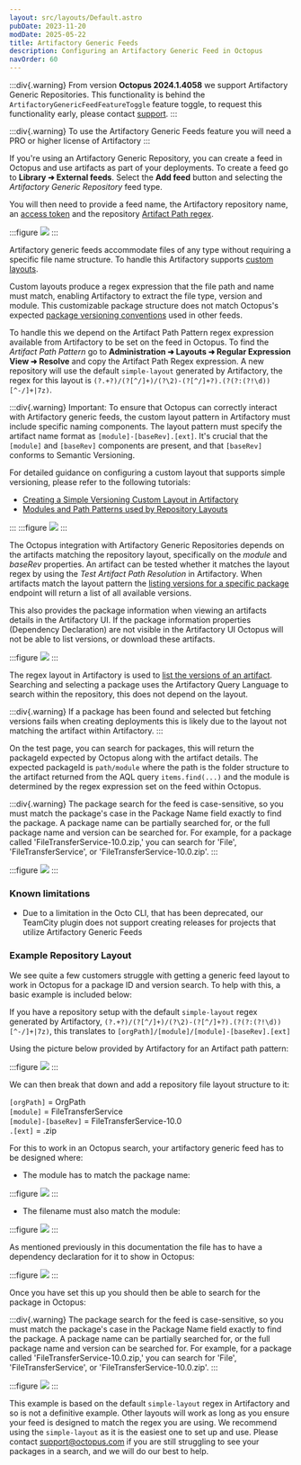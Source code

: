 ```yaml
---
layout: src/layouts/Default.astro
pubDate: 2023-11-20
modDate: 2025-05-22
title: Artifactory Generic Feeds
description: Configuring an Artifactory Generic Feed in Octopus
navOrder: 60
---
```


:::div{.warning}
From version **Octopus 2024.1.4058** we support Artifactory Generic Repositories. This functionality is behind the `ArtifactoryGenericFeedFeatureToggle` feature toggle, to request this functionality early, please contact [support](https://octopus.com/support).
:::

:::div{.warning}
To use the Artifactory Generic Feeds feature you will need a PRO or higher license of Artifactory
:::

If you're using an Artifactory Generic Repository, you can create a feed in Octopus and use artifacts as part of your deployments. To create a feed go to **Library ➜ External feeds**. Select the **Add feed** button and selecting the _Artifactory Generic Repository_ feed type.

You will then need to provide a feed name, the Artifactory repository name, an [access token](https://oc.to/ArtifactoryAccessToken) and the repository [Artifact Path regex](https://jfrog.com/help/r/jfrog-artifactory-documentation/layout-configuration).

:::figure
![](/docs/img/packaging-applications/package-repositories/images/artifactory-generic-feed-creation.png)
:::

Artifactory generic feeds accommodate files of any type without requiring a specific file name structure. To handle this Artifactory supports [custom layouts](https://jfrog.com/help/r/jfrog-artifactory-documentation/layout-configuration). 

Custom layouts produce a regex expression that the file path and name must match, enabling Artifactory to extract the file type, version and module. This customizable package structure does not match Octopus's expected [package versioning conventions](/docs/packaging-applications/create-packages/versioning) used in other feeds. 

To handle this we depend on the Artifact Path Pattern regex expression available from Artifactory to be set on the feed in Octopus. 
To find the _Artifact Path Pattern_ go to **Administration ➜ Layouts ➜ Regular Expression View ➜ Resolve** and copy the Artifact Path Regex expression. A new repository will use the default `simple-layout` generated by Artifactory, the regex for this layout is <code>(?<orgPath>.+?)/(?<module>[^/]+)/(?<module>\2)-(?<baseRev>[^/]+?)\.(?<ext>(?:(?!\d))[^\-/]+|7z)</code>.

:::div{.warning}
Important: To ensure that Octopus can correctly interact with Artifactory generic feeds, the custom layout pattern in Artifactory must include specific naming components. The layout pattern must specify the artifact name format as `[module]-[baseRev].[ext]`. It's crucial that the `[module]` and `[baseRev]` components are present, and that `[baseRev]` conforms to Semantic Versioning.

For detailed guidance on configuring a custom layout that supports simple versioning, please refer to the following tutorials: 
* [Creating a Simple Versioning Custom Layout in Artifactory](https://jfrog.com/help/r/jfrog-artifactory-documentation/configure-repository-layouts)
* [Modules and Path Patterns used by Repository Layouts](https://jfrog.com/help/r/jfrog-artifactory-documentation/modules-and-path-patterns-used-by-repository-layouts)



:::
:::figure
![](/docs/img/packaging-applications/package-repositories/images/artifactory-generic-feeds-custom-layout.png)
:::

The Octopus integration with Artifactory Generic Repositories depends on the artifacts matching the repository layout, specifically on the _module_ and _baseRev_ properties. An artifact can be tested whether it matches the layout regex by using the _Test Artifact Path Resolution_ in Artifactory. When artifacts match the layout pattern the [listing versions for a specific package](https://oc.to/ArtifactVersionSearch) endpoint will return a list of all available versions. 

This also provides the package information when viewing an artifacts details in the Artifactory UI. If the package information properties (Dependency Declaration) are not visible in the Artifactory UI Octopus will not be able to list versions, or download these artifacts.

:::figure
![](/docs/img/packaging-applications/package-repositories/images/artifactory-generic-feed-package-information.png)
:::

The regex layout in Artifactory is used to [list the versions of an artifact](https://oc.to/ArtifactVersionSearch). Searching and selecting a package uses the Artifactory Query Language to search within the repository, this does not depend on the layout.

:::div{.warning}
If a package has been found and selected but fetching versions fails when creating deployments this is likely due to the layout not matching the artifact within Artifactory.
:::

On the test page, you can search for packages, this will return the packageId expected by Octopus along with the artifact details. The expected packageId is `path/module` where the path is the folder structure to the artifact returned from the AQL query <code>items.find(...)</code> and the module is determined by the regex expression set on the feed within Octopus.

:::div{.warning}
The package search for the feed is case-sensitive, so you must match the package's case in the Package Name field exactly to find the package. A package name can be partially searched for, or the full package name and version can be searched for. For example, for a package called 'FileTransferService-10.0.zip,' you can search for 'File', 'FileTransferService', or 'FileTransferService-10.0.zip'.
:::

:::figure
![](/docs/img/packaging-applications/package-repositories/images/artifactory-generic-feed-test.png)
:::

### Known limitations

- Due to a limitation in the Octo CLI, that has been deprecated, our TeamCity plugin does not support creating releases for projects that utilize Artifactory Generic Feeds

### Example Repository Layout

We see quite a few customers struggle with getting a generic feed layout to work in Octopus for a package ID and version search. To help with this, a basic example is included below:

If you have a repository setup with the default `simple-layout` regex generated by Artifactory, <code>(?<orgPath>.+?)/(?<module>[^/]+)/(?<module>\2)-(?<baseRev>[^/]+?)\.(?<ext>(?:(?!\d))[^\-/]+|7z)</code>, this translates to `[orgPath]/[module]/[module]-[baseRev].[ext]`

Using the picture below provided by Artifactory for an Artifact path pattern:

:::figure
![](/docs/img/packaging-applications/package-repositories/images/artifactory-generic-feed-path-pattern.png)
:::

We can then break that down and add a repository file layout structure to it:

`[orgPath]` = OrgPath <br> 
`[module]` = FileTransferService <br>
`[module]-[baseRev]` = FileTransferService-10.0 <br>
`.[ext]` = .zip <br>

For this to work in an Octopus search, your artifactory generic feed has to be designed where:

- The module has to match the package name:

:::figure
![](/docs/img/packaging-applications/package-repositories/images/artifactory-generic-feed-file-layout1.png)
:::

- The filename must also match the module:

:::figure
![](/docs/img/packaging-applications/package-repositories/images/artifactory-generic-feed-file-layout2.png)
:::

As mentioned previously in this documentation the file has to have a dependency declaration for it to show in Octopus:

:::figure
![](/docs/img/packaging-applications/package-repositories/images/artifactory-generic-feed-package-information.png)
:::

Once you have set this up you should then be able to search for the package in Octopus:

:::div{.warning}
The package search for the feed is case-sensitive, so you must match the package's case in the Package Name field exactly to find the package. A package name can be partially searched for, or the full package name and version can be searched for. For example, for a package called 'FileTransferService-10.0.zip,' you can search for 'File', 'FileTransferService', or 'FileTransferService-10.0.zip'.
:::

:::figure
![](/docs/img/packaging-applications/package-repositories/images/artifactory-generic-feed-package-search-example.png)
:::

This example is based on the default `simple-layout` regex in Artifactory and so is not a definitive example. Other layouts will work as long as you ensure your feed is designed to match the regex you are using. We recommend using the `simple-layout` as it is the easiest one to set up and use. Please contact support@octopus.com if you are still struggling to see your packages in a search, and we will do our best to help.
